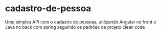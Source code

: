 # cadastro-de-pessoa
Uma simples API com o cadastro de pessoas, utilizando Angular no front e Java no back com spring seguindo os padrões de projeto clean code
